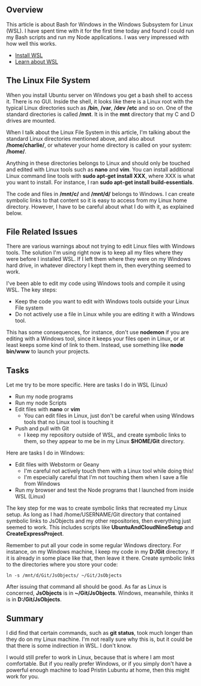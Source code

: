 ## Overview

This article is about Bash for Windows in the Windows Subsystem for Linux (WSL). I have spent time with it for the first time today and found I could run my Bash scripts and run my Node applications. I was very impressed with how well this works.

- [Install WSL](https://msdn.microsoft.com/en-us/commandline/wsl/install_guide)
- [Learn about WSL](https://msdn.microsoft.com/en-us/commandline/wsl/about)

## The Linux File System

When you install Ubuntu server on Windows you get a bash shell to access it. There is no GUI. Inside the shell, it looks like there is a Linux root with the typical Linux directories such as **/bin**, **/var**, **/dev** **/etc** and so on. One of the standard directories is called **/mnt**. It is in the **mnt** directory that my C and D drives are mounted.

When I talk about the Linux File System in this article, I'm talking about the standard Linux directories mentioned above, and also about **/home/charlie/**, or whatever your home directory is called on your system: **/home/<USERNAME>**.

Anything in these directories belongs to Linux and should only be touched and edited with Linux tools such as **nano** and **vim**. You can install additional Linux command line tools with **sudo apt-get install XXX**, where XXX is what you want to install. For instance, I ran **sudo apt-get install build-essentials**.

The code and files in **/mnt/c/** and **/mnt/d/** belongs to Windows. I can create symbolic links to that content so it is easy to access from my Linux home directory. However, I have to be careful about what I do with it, as explained below.

## File Related Issues

There are various warnings about not trying to edit Linux files with Windows tools. The solution I'm using right now is to keep all my files where they were before I installed WSL. If I left them where they were on my Windows hard drive, in whatever directory I kept them in, then everything seemed to work.

I've been able to edit my code using Windows tools and compile it using WSL. The key steps:

- Keep the code you want to edit with Windows tools outside your Linux File system
- Do not actively use a file in Linux while you are editing it with a Windows tool.

This has some consequences, for instance, don't use **nodemon** if you are editing with a Windows tool, since it keeps your files open in Linux, or at least keeps some kind of link to them. Instead, use something like **node bin/www** to launch your projects.

## Tasks

Let me try to be more specific. Here are tasks I do in WSL (Linux)

- Run my node programs
- Run my node Scripts
- Edit files with **nano** or **vim**
  - You can edit files in Linux, just don't be careful when using Windows tools that no Linux tool is touching it
- Push and pull with Git
  - I keep my repository outside of WSL, and create symbolic links to them, so they appear to me be in my Linux **$HOME/Git** directory.

Here are tasks I do in Windows:

- Edit files with Webstorm or Geany
  - I'm careful not actively touch them with a Linux tool while doing this!
  - I'm especially careful that I'm not touching them when I save a file from Windows
- Run my browser and test the Node programs that I launched from inside WSL (Linux)

The key step for me was to create symbolic links that recreated my Linux setup. As long as I had /home/USERNAME/Git directory that contained symbolic links to JsObjects and my other repositories, then everything just seemed to work. This includes scripts like **UbuntuAndCloudNineSetup** and **CreateExpressProject**.

Remember to put all your code in some regular Windows directory. For instance, on my Windows machine, I keep my code in my **D:/Git** directory. If it is already in some place like that, then leave it there. Create symbolic links to the directories where you store your code:

```
ln -s /mnt/d/Git/JsObjects/ ~/Git/JsObjects
```

After issuing that command all should be good. As far as Linux is concerned, **JsObjects** is in **~/Git/JsObjects**. Windows, meanwhile, thinks it is in **D:/Git/JsObjects**.

## Summary

I did find that certain commands, such as **git status**, took much longer than they do on my Linux machine. I'm not really sure why this is, but it could be that there is some indirection in WSL. I don't know.

I would still prefer to work in Linux, because that is where I am most comfortable. But if you really prefer Windows, or if you simply don't have a powerful enough machine to load Pristin Lubuntu at home, then this might work for you.
